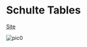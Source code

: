 # Schulte Tables

[Site](https://drafterleo.github.io/schulte/)

![pic0](https://habrastorage.org/files/198/88c/b6b/19888cb6b44947b598de3b3e9b6ab5c3.gif)
